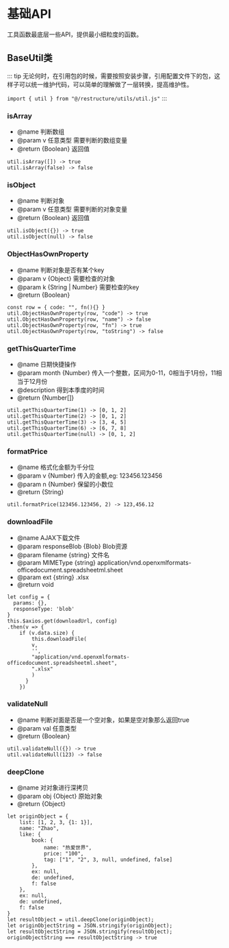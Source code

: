 # 基础API

工具函数最底层一些API，提供最小细粒度的函数。

## BaseUtil类

::: tip
无论何时，在引用包的时候，需要按照安装步骤，引用配置文件下的包，这样子可以统一维护代码，可以简单的理解做了一层转换，提高维护性。

`import { util } from "@/restructure/utils/util.js"`
:::

### isArray

 * @name 判断数组
 * @param v 任意类型 需要判断的数组变量
 * @return {Boolean} 返回值
```javascript:v-pre
util.isArray([]) -> true
util.isArray(false) -> false
```

### isObject
 * @name 判断对象
 * @param v 任意类型 需要判断的对象变量
 * @return {Boolean} 返回值
```javascript:v-pre
util.isObject({}) -> true
util.isObject(null) -> false
```

### ObjectHasOwnProperty

* @name 判断对象是否有某个key
* @param v {Object} 需要检查的对象
* @param k {String | Number} 需要检查的key
* @return {Boolean}

```javascript:v-pre
const row = { code: "", fn(){} }
util.ObjectHasOwnProperty(row, "code") -> true
util.ObjectHasOwnProperty(row, "name") -> false
util.ObjectHasOwnProperty(row, "fn") -> true
util.ObjectHasOwnProperty(row, "toString") -> false
```

### getThisQuarterTime

* @name 日期快捷操作
* @param month {Number} 传入一个整数，区间为0-11，0相当于1月份，11相当于12月份
* @description 得到本季度的时间
* @return {Number[]}

```javascript:v-pre
util.getThisQuarterTime(1) -> [0, 1, 2]
util.getThisQuarterTime(2) -> [0, 1, 2]
util.getThisQuarterTime(3) -> [3, 4, 5]
util.getThisQuarterTime(6) -> [6, 7, 8]
util.getThisQuarterTime(null) -> [0, 1, 2]
```
### formatPrice

* @name 格式化金额为千分位
* @param v {Number} 传入的金额,eg: 123456.123456
* @param n {Number} 保留的小数位
* @return {String} 

```javascript:v-pre
util.formatPrice(123456.123456, 2) -> 123,456.12
```

### downloadFile

* @name AJAX下载文件
* @param responseBlob {Blob} Blob资源
* @param filename {string} 文件名
* @param MIMEType {string} application/vnd.openxmlformats-officedocument.spreadsheetml.sheet
* @param ext {string} .xlsx
* @return void

```javascript:v-pre
let config = {
  params: {},
  responseType: 'blob'
}
this.$axios.get(downloadUrl, config)
.then(v => {
    if (v.data.size) {
        this.downloadFile(
        v, 
        '', 
        "application/vnd.openxmlformats-officedocument.spreadsheetml.sheet",
        ".xlsx"
        )
      }
    })
```
### validateNull

* @name 判断对面是否是一个空对象，如果是空对象那么返回true
* @param val 任意类型
* @return {Boolean}

```javascript:v-pre
util.validateNull({}) -> true
util.validateNull(123) -> false
```

### deepClone

* @name 对对象进行深拷贝
* @param obj {Object} 原始对象
* @return {Object}

```javascript:v-pre
let originObject = {
    list: [1, 2, 3, {1: 1}],
    name: "Zhao",
    like: {
        book: {
            name: "热爱世界",
            price: "100",
            tag: ["1", "2", 3, null, undefined, false]
        },
        ex: null,
        de: undefined,
        f: false
    },
    ex: null,
    de: undefined,
    f: false
}
let resultObject = util.deepClone(originObject);
let originObjectString = JSON.stringify(originObject);
let resultObjectString = JSON.stringify(resultObject);
originObjectString === resultObjectString -> true
```